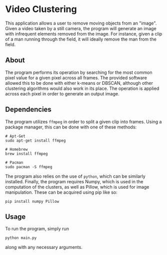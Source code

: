 # Video Clustering

This application allows a user to remove moving objects from an "image".
Given a video taken by a still camera, the program will generate an image
with infrequent elements removed from the image. For instance, given a
clip of a man running through the field, it will ideally remove the man
from the field.

## About

The program performs its operation by searching for the most common pixel
value for a given pixel across all frames. The provided software allowed this
to be done with either k-means or DBSCAN, although other clustering algorithms
would also work in its place. The operation is applied across each pixel
in order to generate an output image.

## Dependencies

The program utilizes ```ffmpeg``` in order to split a given clip into frames.
Using a package manager, this can be done with one of these methods:

```
# Apt-Get
sudo apt-get install ffmpeg

# Homebrew
brew install ffmpeg

# Pacman
sudo pacman -S ffmpeg
```

The program also relies on the use of ```python```, which can be similarly
installed. Finally, the program requires Numpy, which is used in the
computation of the clusters, as well as Pillow, which is used for image
manipulation. These can be acquired using pip like so:

```
pip install numpy Pillow
```

## Usage
To run the program, simply run

```python main.py```

along with any necessary arguments.

